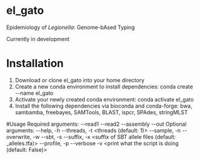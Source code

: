 # el_gato
Epidemiology of *Legionella*: Genome-bAsed Typing

Currently in development

# Installation 
  1. Download or clone el_gato into your home directory
  2. Create a new conda environment to install dependencies: 
      conda create --name el_gato
  3. Activate your newly created conda environment: 
      conda activate el_gato
  4. Install the following dependencies via bioconda and conda-forge: bwa, sambamba, freebayes, SAMTools, BLAST, ispcr, SPAdes, stringMLST

#Usage
  Required arguments: 
  --read1 <paired end read1>
  --read2 <paired end read2> 
  --assembly <assembly file name>
  --out <output folder name>
  Optional arguments: 
  --help, -h <help>
  --threads, -t <threads (default: 1)>
  --sample, -n <sample name>
  --overwrite, -w <overwrites output folder name>
  --sbt, -s <database containing SBT allele and mapping files>
  --suffix, -x <suffix of SBT allele files (default: _alleles.tfa)>
  --profile, -p <name of allele profile in ST mapping file>
  --verbose -v <print what the script is doing (default: False)>
